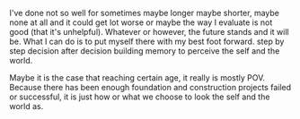 I've done not so well for sometimes maybe longer maybe shorter, maybe none at all and it could get lot worse or maybe the way I evaluate is not good (that it's unhelpful). Whatever or however, the future stands and it will be. What I can do is to put myself there with my best foot forward. step by step decision after decision building memory to perceive the self and the world. 

Maybe it is the case that reaching certain age, it really is mostly POV. Because there has been enough foundation and construction projects failed or successful, it is just how or what we choose to look the self and the world as. 